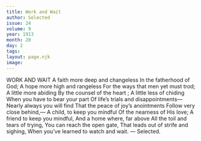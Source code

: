 ```yaml
---
title: Work and Wait
author: Selected
issue: 24
volume: 9
year: 1913
month: 28
day: 2
tags:
layout: page.njk
image:
---
```

WORK AND WAIT    A faith more deep and changeless In the fatherhood of God; A hope more high and rangeless For the ways that men yet must trod; A little more abiding By the counsel of the heart ; A little less of chiding When you have to bear your part Of life’s trials and disappointments— Nearly always you will find That the peace of joy’s anointments Follow very close behind,— A child, to keep you mindful Of the nearness of His love; A friend to keep you mindful, And a home where, far above All the toil and tears of trying, You can reach the open gate, That leads out of strife and sighing, When you’ve learned to watch and wait. — Selected. 

